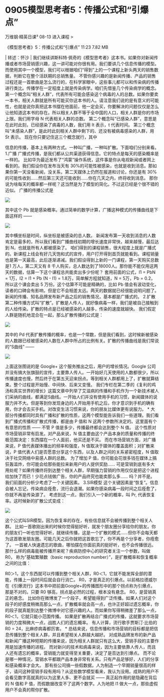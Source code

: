 # 0905模型思考者5：传播公式和“引爆点”


万维钢·精英日课³
08-13
进入课程 >

《模型思考者》5：传播公式和“引爆点”
11:23 7.82 MB

| 转述：怀沙 |
我们继续讲斯科特·佩奇的《模型思考者》这本书。如果你对新闻传播或者市场营销感兴趣，这一讲可能对你很有用。我们要讲几个信息传播的模型。
而使用其中一个模型，我们可以根据咱们“得到”上的一个课程上新头两天的销售数据，判断它在整个活跃期的总销售量。
不管你感兴趣的是新闻传播、产品的销售过程还是一首歌曲是怎么流行的，在科学家眼中，这些事儿都可以和传染病的传播进行类比。传播学在一定程度上就是传染病学。咱们先借鉴几个传染病学的概念。
第一个概念叫“相关人群”，代表所有可能会感染这个病毒的人的总数。如果你要卖一本书，相关人群就是所有可能买你这本书的人。请注意我们说的是有意义的可能性，也就是说你真把这本书摆在他面前，他一定会买，你要解决的问题仅仅是怎么让他知道这本书的存在。所以相关人群不等于全中国的人口，相关人群是你的市场上限。我们用字母 N 代表相关人群的总数。
第二个概念叫“已感染人群”，意思是在此时此刻，已经感染了病毒的人数，我们用 It 表示，t 代表时间。
第三个概念叫“未感染人群”，是此时此刻相关人群中剩下的、还没有被病毒感染的人群，用 St 表示。
现在你只要记住这三个概念就行，其中

信息的传播，基本上有两种方式。一种叫广播，一种叫扩散。下面咱们分别来看。
1.广播
广播式传播，是我们都从公共渠道获得信息。它的特点是每天的感染概率是一样的。
比如华为最近发布了“鸿蒙”操作系统，这件事是你从电视新闻或者网上看到的。我们假设你在发布当天有 30%的可能性被感染，也就是收到消息。那如果你第一天没看新闻，没关系，第二天媒体上仍然在报道和讨论，你还是有 30%的可能性收到……然后第三天还可能收到……你在几天之内，终将收到消息。
那你说为啥每天的概率都一样呢？这当然是为了模型的简化。不过这已经是个很不错的近似。
广播的传播公式是

![](https://raw.githubusercontent.com/dalong0514/selfstudy/master/图片链接/万维钢/2019216.jpg)

其中这个 Pb 就是感染概率。通过简单的数学计算，广播这种模式的传播曲线是下面这样的 —— 

![](https://raw.githubusercontent.com/dalong0514/selfstudy/master/图片链接/万维钢/2019217.jpg)

其中横坐标是时间，纵坐标是被感染的总人数。
新闻发布第一天收到消息的人数肯定是最多的，所以我们看到广播曲线初期的增长速度非常快，越来越慢，最后达到 N，也就是所有人都被感染了。
咱们得到的课程销售，很大程度上就是广播式的。新课程上线会有好几天饱和式的宣传，用户打开得到首页就能看到。课程销量也是第一天最高，此后逐渐递减。我们假设得到上新的一门课程，第一天购买总数是1 万人，第二天又有 8 千人购买，总人数达到了18000人。那你能不能仅用这两天的数据，估算一下这个课程总共能卖出多少份呢？
套用前面的公式，I1 = PbN = 1万，I2 = I1 + Pb (N - I1) = 1.8万，简单解方程就知道，N = 5万，Pb = 0.2，所以这个课会卖出 5 万份。这个估算不可能是精确的，比如 Pb 值会有波动变化，读者的口碑会有影响，但是它不会相差太远。两天的数据就已经很能说明问题了。
新闻的传播、知名品牌发布新产品之后的销售情况，基本都是广播式的。
2.扩散
第二种传播方式叫“扩散”。扩散是人传人，就好像病毒一样，我们是被自己接触到的人给传染。扩散的特点是已经被感染的人越多，传染的速度就越快。
我们假定人群是随机地混合在一起，那么扩散传播的公式是：

![](https://raw.githubusercontent.com/dalong0514/selfstudy/master/图片链接/万维钢/2019218.jpg)

其中的 Pd 代表扩散传播的概率，也是一个常数，但是我们看到，这时候新被感染的人数跟已经被感染的人数在人群中所占的比例有关。扩散的传播曲线是我们常说的“S曲线” ——

![](https://raw.githubusercontent.com/dalong0514/selfstudy/master/图片链接/万维钢/2019219.jpg)

上面这张图说的是 Google+ 这个服务推出之后，用户的增长情况。Google 公司并没有搞大张旗鼓的宣传，主要靠人传人。一开始好几天使用的人数都很少，所以传播速度也慢，然后终于在第五天迎来拐点。等到相关人群都用上了，扩散就算结束。整个过程是开始慢、中间快、后来又变慢。
我们专栏在第二季的《复利的鸡汤和真实世界的增长》这篇文章中列举了艾滋病的传播和手机作为一个新技术被人们采纳的曲线，都满足S曲线。一开始人们并没有使用手机的习惯，新闻媒体的说服力并不大。但是等到你发现身边的人开始用手机之后，你才意识到手机的确有用，你才会去买手机。对改变生活习惯来说，你的朋友比媒体更有说服力。
*
大部分传播都同时具有广播和扩散的性质，这两个模型能告诉我们一些道理。我们看到广播式传播和扩散式传播，都是由 P 值和 N 这两个参数所决定的。这里面有个有意思的性质 ——
不管 P 值是多少，传播最终都会达到整个 N 值。
这个性质对市场营销非常有启发。对产品来说，N 值主要由这个产品本身的质量和传播的终极范围决定：东西摆在一个人面前，他买还是不买。
而在市场营销方面，对广播来说，P 值代表媒体播出的频率和强度，N 值取决于媒体的覆盖面积；对扩散来说，P 值代表人们是否愿意分享这个东西，以及人群之间的关系紧密程度，N 值取决于社交网络中易感人群的总数。
为了增加 P 值，你可能会花很多钱在媒体上搞狂轰滥炸，你可能会给那些能拉来新用户的人提供奖励……
可是营销到底有多大用处呢？如果传播终将到达整个相关人群，早期强力营销的作用仅仅是把这个进程给加快了而已！少花点钱做广告，你的产品终究也能卖那么多……
吗？并不是。我们前面的分析少考虑了一个关键因素。
3.SIR模型
这个关键因素是“恢复”。信息会被人忘记，传染病会痊愈，流行会退潮。如果你感染病毒一段时间之后痊愈了，你就不再是传染源了。
考虑到这一点，我们引入一个新的概率，叫 Pr, 代表恢复率。这时候新的扩散公式变成：

![](https://raw.githubusercontent.com/dalong0514/selfstudy/master/图片链接/万维钢/2019220.jpg)

这个公式叫SIR模型。因为恢复率的存在，有些信息就不会被传播到整个相关人群。
比如一首歌刚出来的时候你觉得挺好听，就发个朋友圈分享给你的朋友。你的朋友们一听也觉得好听，就继续传播，这是一个扩散的模式……但你不会每天都为这首歌发朋友圈。可能几天之后你就把这首歌忘了，你不再是个分享者，你痊愈了。
一首被人快速遗忘的歌曲，哪怕摆在你面前真的挺好听，也不会传播很远。那什么样的病毒能被传播开来呢？疾病防控中心的研究者关注一个参数，叫做 R0， 称为“基础繁殖数（basic reproduction number）”，是扩散概率和恢复概率之间的比值：

R0＞1，这个东西就可以传播到整个相关人群，R0＜1，它就不能发挥全部的潜能，传播上一段时间后就会自行消亡。
R0，才是真正的引爆点。以前格拉德威尔在《引爆流行》这本书中把前面Google+的传播图形中的那个拐点称为引爆点，那是不对的。只要 R0 够高，拐点是必然的过程，根本没有悬念。
R0，是营销真正的悬念。
比如你在微博发了一个段子，希望能得到广泛传播。如果人们对这个段子的好感度稍微高那么一点，扩散概率就会高一点，也许正好超过遗忘概率，你的段子就真能到达整个微博中对它感兴趣的人。而如果你写得稍微差了那么一点，R0＜1，它就只能小范围传播。
如果是扩散再结合广播式的传播，这就要求市场营销的力度稍微大一点，战胜人们的遗忘概率。
有人计算，流行歌手贾斯汀·比伯的 R0 = 24，比麻疹病毒都厉害。
*
总结来说，信息传播和市场营销的目标都是把信息传播到整个相关人群，并且希望相关人群越大越好。
对成熟品牌发布的新产品和新闻广播这种短期的传播来说，因为相关人群就只有这么大，营销手段的主要作用是加速传播的进程。
而对新兴的技术和病毒来说，因为主要依靠人传人，而且人还有遗忘的概率，营销能力就变得至关重要，决定了是否达到引爆点。
而不论是哪一种情况，营销水平都跟产品本身非常有关系。只有产品足够好，人们的分享和感染概率才会大。
那有些公司搞一些假数据，人为制造一个早期销量很高的样子，请问这种营销手段有用吗？从这些数学模型看来，我认为没用。成熟的用户不会看见数字高就真的以为这里人多、更不会就买 —— 真正起作用的是隐藏在背后的 N 值和 P 值，而假数据改变不了这两个数字。人为地把 I1 做大一点，那些虚假用户不会真的帮你扩散。